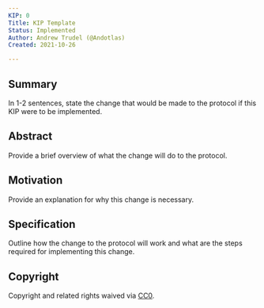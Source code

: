 ```yaml
---
KIP: 0
Title: KIP Template
Status: Implemented
Author: Andrew Trudel (@Andotlas)
Created: 2021-10-26

---
```


## Summary

In 1-2 sentences, state the change that would be made to the protocol if this KIP were to be implemented. 

## Abstract

Provide a brief overview of what the change will do to the protocol. 

## Motivation 

Provide an explanation for why this change is necessary. 

## Specification

Outline how the change to the protocol will work and what are the steps required for implementing this change. 

## Copyright

Copyright and related rights waived via [CC0](https://creativecommons.org/publicdomain/zero/1.0/).
